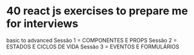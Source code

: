 # 40 react js exercises to prepare me for interviews

basic to advanced
Sessão 1 = COMPONENTES E PROPS
Sessão 2 = ESTADOS E CICLOS DE VIDA
Sessão 3 = EVENTOS E FORMULÁRIOS


